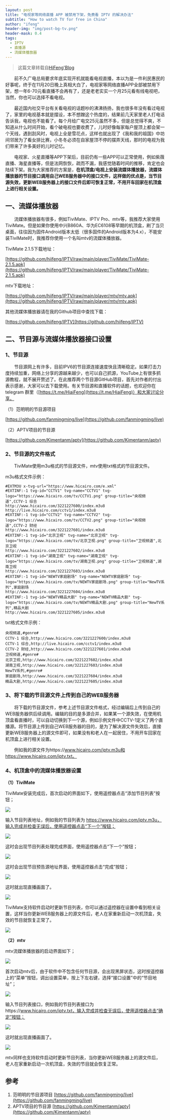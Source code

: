 ```yaml
---
layout: post
title: "电视家等网络直播 APP 被禁用下架，免费看 IPTV 的解决办法"
subtitle: "How to watch TV for free in China"
author: "ifeng"
header-img: "img/post-bg-tv.png"
header-mask: 0.4
tags:
  - IPTV
  - 直播源
  - 流媒体播放器
---
```


> 这篇文章转载自[HiFeng'Blog](https://www.hicairo.com/post/68.html)


　　前不久广电总局要求年底实现开机就能看电视直播，本以为是一件利民惠民的好事呢，终于在11月20日晚上真相大白了，电视家等网络直播APP全部被禁用下架，想一年6-70元看直播不会再有了，还是老老实实一个月25元看有线电视吧，当然，你也可以选择不看电视。

　　最近国内社交平台有关看电视的话题吵的沸沸扬扬，我也很多年没有看过电视了，家里的电视基本就是摆设，本不想蹭这个热度的，结果前几天家里老人打电话告诉我，电视也不能看了。每个月给广电交25元虽然不多，但是总觉得不爽，不知道从什么时间开始，看个破电视也要收费了，儿时好像每家每户屋顶上都会架一个天线，遇到刮风时，电视上全是雪花点，这样也就出现了《我和我的祖国》中坊间邻居为了看女排比赛，小冬冬必须在自家屋顶不停的摆弄天线，那时的电视为我们带来了许多美好的儿时记忆。

　　电视家、火星直播等APP下架后，目前仍有一些APP可以正常使用，例如紫薇直播、海星直播等，但是法网恢恢，疏而不漏，我感觉随着时间的推移，肯定也会陆续下架。我为大家推荐的方案是，**在机顶盒/电视上安装流媒体播放器，流媒体播放器的节目接口调用自己WEB服务器中的接口文件，这样做的优点是，当节目源失效，更新WEB服务器上的接口文件后即可恢复正常，不用开车回家在机顶盒上进行相关设置。**

## 一、流媒体播放器

　　流媒体播放器有很多，例如TiviMate、IPTV Pro、mtv等，我推荐大家使用TiviMate。但是如果你使用中兴B860A、华为EC6108等早期的机顶盒，刷了当贝桌面，往往因为固件Android版本太低（很多固件的Android版本为4.x），不能安装TiviMate时，我推荐你使用一个名叫mtv的流媒体播放器。

TiviMate 2.1.5下载地址：

[https://github.com/hiifeng/IPTV/raw/main/player/TiviMate/TiviMate-2.1.5.apk](https://github.com/hiifeng/IPTV/raw/main/player/TiviMate/TiviMate-2.1.5.apk)

mtv下载地址：

[https://github.com/hiifeng/IPTV/raw/main/player/mtv/mtv.apk](https://github.com/hiifeng/IPTV/raw/main/player/mtv/mtv.apk)

其他流媒体播放器请在我的Github项目中查找下载：

[https://github.com/hiifeng/IPTV](https://github.com/hiifeng/IPTV)

## 二、节目源与流媒体播放器接口设置


### 1、节目源

　　节目源网上有许多，目前IPV6的节目源连接速度快且清晰稳定。如果打击力度持续加重，网络上分享的源越来越少，也可以自己抓源，YouTube上有很多抓源教程，就不展开赘述了。在此推荐两个节目源GitHub项目，首先对作者的付出表示感谢，大家可以去下载使用。有关节目源和直播软件的话题，也欢迎你在 telegram 群里（[https://t.me/HiaiFeng](https://t.me/HiaiFeng)）和大家讨论分享。

（1）范明明的节目源项目

[https://github.com/fanmingming/live](https://github.com/fanmingming/live)

（2）APTV项目的节目源

[https://github.com/Kimentanm/aptv](https://github.com/Kimentanm/aptv)

### 2、节目源的文件格式

　　TiviMate使用m3u格式的节目源文件，mtv使用txt格式的节目源文件。

m3u格式文件示例：
```shell
#EXTM3U x-tvg-url="https://www.hicairo.com/e.xml"
#EXTINF:-1 tvg-id="CCTV1" tvg-name="CCTV1" tvg-logo="https://www.hicairo.com/tv/CCTV1.png" group-title="央视频道",CCTV-1 综合
http://www.hicairo.com/3221227600/index.m3u8
http://live.hicairo.com/cctv1/index.m3u8
#EXTINF:-1 tvg-id="CCTV2" tvg-name="CCTV2" tvg-logo="https://www.hicairo.com/tv/CCTV2.png" group-title="央视频道",CCTV-2 财经
http://www.hicairo.com/3221227601/index.m3u8
#EXTINF:-1 tvg-id="北京卫视" tvg-name="北京卫视" tvg-logo="https://www.hicairo.com/tv/北京卫视.png" group-title="卫视频道",北京卫视
http://www.hicairo.com/3221227602/index.m3u8
#EXTINF:-1 tvg-id="湖南卫视" tvg-name="湖南卫视" tvg-logo="https://www.hicairo.com/tv/湖南卫视.png" group-title="卫视频道",湖南卫视
http://www.hicairo.com/3221227603/index.m3u8
#EXTINF:-1 tvg-id="NEWTV家庭剧场" tvg-name="NEWTV家庭剧场" tvg-logo="https://www.hicairo.com/tv/NEWTV家庭剧场.png" group-title="NewTV系列",家庭剧场
http://www.hicairo.com/3221227604/index.m3u8
#EXTINF:-1 tvg-id="NEWTV精品大剧" tvg-name="NEWTV精品大剧" tvg-logo="https://www.hicairo.com/tv/NEWTV精品大剧.png" group-title="NewTV系列",精品大剧
http://www.hicairo.com/3221227605/index.m3u8
```
txt格式文件示例：
```shell
央视频道,#genre#
CCTV-1 综合,http://www.hicairo.com/3221227600/index.m3u8
CCTV-1 综合,http://live.hicairo.com/cctv1/index.m3u8
CCTV-2 财经,http://www.hicairo.com/3221227601/index.m3u8
卫视频道,#genre#
北京卫视,http://www.hicairo.com/3221227602/index.m3u8
湖南卫视,http://www.hicairo.com/3221227603/index.m3u8
NewTV系列,#genre#
家庭剧场,http://www.hicairo.com/3221227604/index.m3u8
精品大剧,http://www.hicairo.com/3221227605/index.m3u8
```
### 3、将下载的节目源文件上传到自己的WEB服务器

　　将下载的节目源文件，参考上述节目源文件格式，经过编辑后上传到自己的WEB服务器供后续调用。编辑的目的是多源合并，如果某一个源失效，在使用机顶盒看直播时，可以自动切换到下一个源，例如示例文件中CCTV-1定义了两个直播源。将节目源上传到自己WEB服务器的目的，是为了解决源文件失效后，直接更新WEB服务器上的源文件即可，如果没有和老人在一起居住，不用开车回家在机顶盒上进行相关设置。

　　例如我的源文件为https://www.hicairo.com/iptv.m3u和https://www.hicairo.com/iptv.txt。

### 4、机顶盒中的流媒体播放器设置
**（1）TiviMate**

TiviMate安装完成后，首次启动的界面如下，使用遥控器点击“添加节目列表”按钮；

![](https://www.hicairo.com/zb_users/upload/2023/11/202311271701075182720057.webp)

输入节目列表地址，例如我的节目列表为 https://www.hicairo.com/iptv.m3u，输入完成并检查无误后，使用遥控器点击“下一个”按钮；

![](https://www.hicairo.com/zb_users/upload/2023/11/202311271701075198326739.webp)

这时会出现节目列表处理完成界面，使用遥控器点击“下一个”按钮；

![](https://www.hicairo.com/zb_users/upload/2023/11/202311271701075217987893.webp)

这时会出现节目预告源地址界面，使用遥控器点击“完成”按钮；

![](https://www.hicairo.com/zb_users/upload/2023/11/202311271701075233391165.webp)

这时就出现直播画面了。

![](https://www.hicairo.com/zb_users/upload/2023/11/202311271701075249705747.webp)

TiviMate支持软件启动时更新节目列表，你可以通过遥控器在设置中看到相关设置，这样当你更新WEB服务器上的源文件后，老人在家重新启动一次机顶盒，失效的节目就恢复正常了。

![](https://www.hicairo.com/zb_users/upload/2023/11/202311271701075267919377.webp)

**（2）mtv**

mtv流媒体播放器的启动界面如下；

![](https://www.hicairo.com/zb_users/upload/2023/11/202311271701075282856305.webp)

首次启动mtv后，由于软件中不包含任何节目源，会出现黑屏状态，这时按遥控器上的“菜单”按钮，调出设置菜单，按上下左右键，选择“接口设置”中的“节目地址”；

![](https://www.hicairo.com/zb_users/upload/2023/11/202311271701075295335928.webp)

输入节目列表接口，例如我的节目列表接口为https://www.hicairo.com/iptv.txt，输入完成并检查无误后，使用遥控器点击“确定”按钮；

![](https://www.hicairo.com/zb_users/upload/2023/11/202311271701075309744407.webp)

这时就出现直播画面了。

![](https://www.hicairo.com/zb_users/upload/2023/11/202311271701075327454440.webp)

mtv同样也支持软件启动时更新节目列表，当你更新WEB服务器上的源文件后，老人在家重新启动一次机顶盒，失效的节目就会恢复正常。

## 参考

1.  范明明的节目源项目 [https://github.com/fanmingming/live](https://github.com/fanmingming/live)
2.  APTV项目的节目源 [https://github.com/Kimentanm/aptv](https://github.com/Kimentanm/aptv)
